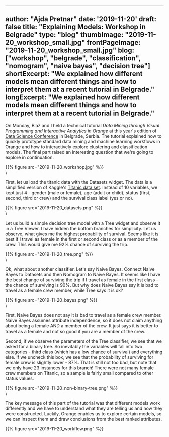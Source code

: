 
---
author: "Ajda Pretnar"
date: '2019-11-20'
draft: false
title: "Explaining Models: Workshop in Belgrade"
type: "blog"
thumbImage: "2019-11-20_workshop_small.jpg"
frontPageImage: "2019-11-20_workshop_small.jpg"
blog: ["workshop", "belgrade", "classification", "nomogram", "naive bayes", "decision tree"]
shortExcerpt: "We explained how different models mean different things and how to interpret them at a recent tutorial in Belgrade."
longExcerpt: "We explained how different models mean different things and how to interpret them at a recent tutorial in Belgrade."
---

On Monday, Blaž and I held a technical tutorial *Data Mining through Visual Programming and Interactive Analytics in Orange* at this year's edition of [Data Science Conference](https://datasciconference.com/technical-tutorials/) in Belgrade, Serbia. The tutorial explained how to quickly prototype standard data mining and machine learning workflows in Orange and how to interactively explore clustering and classification models. The final part raised an interesting question that we're going to explore in continuation.

{{% figure src="2019-11-20_workshop.jpg" %}}
\
\

First, let us load the titanic data with the Datasets widget. The data is a simplified version of Kaggle's [Titanic data set](https://www.kaggle.com/c/titanic/data). Instead of 10 variables, we kept just 4 - gender (male or female), age (adult or child), status (first, second, third or crew) and the survival class label (yes or no).

{{% figure src="2019-11-20_datasets.png" %}}
\
\

Let us build a simple decision tree model with a Tree widget and observe it in a Tree Viewer. I have hidden the bottom branches for simplicity. Let us observe, what gives me the highest probability of survival. Seems like it is best if I travel as female in the first or second class or as a member of the crew. This would give me 92% chance of surviving the trip.

{{% figure src="2019-11-20_tree.png" %}}
\
\

Ok, what about another classifier. Let's say Naive Bayes. Connect Naive Bayes to Datasets and then Nomogram to Naive Bayes. It seems like I have the best change of surviving the trip if I travel as female in the first class - the chance of surviving is 90%. But why does Naive Bayes say it is bad to travel as a female crew member, while Tree says it is ok?

{{% figure src="2019-11-20_bayes.png" %}}
\
\

First, Naive Bayes does not say it is bad to travel as a female crew member. Naive Bayes assumes attribute independence, so it does not claim anything about being a female AND a member of the crew. It just says it is better to travel as a female and not so good if you are a member of the crew.

Second, if we observe the parameters of the Tree classifier, we see that we asked for a binary tree. So inevitably the variables will fall into two categories - third class (which has a low chance of survival) and everything else. If we uncheck this box, we see that the probability of surviving for female crew is slightly lower - 87%. That is still not too bad, but note that we only have 23 instances for this branch! There were not many female crew members on Titanic, so a sample is fairly small compared to other status values.

{{% figure src="2019-11-20_non-binary-tree.png" %}}
\
\

The key message of this part of the tutorial was that different models work differently and we have to understand what they are telling us and how they were constructed. Luckily, Orange enables us to explore certain models, so we can inspect them and draw conclusions from the best ranked attributes.

{{% figure src="2019-11-20_workflow.png" %}}
